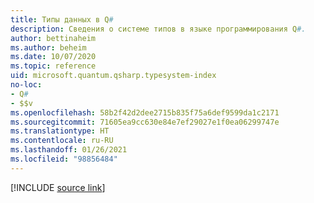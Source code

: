 ```yaml
---
title: Типы данных в Q#
description: Сведения о системе типов в языке программирования Q#.
author: bettinaheim
ms.author: beheim
ms.date: 10/07/2020
ms.topic: reference
uid: microsoft.quantum.qsharp.typesystem-index
no-loc:
- Q#
- $$v
ms.openlocfilehash: 58b2f42d2dee2715b835f75a6def9599da1c2171
ms.sourcegitcommit: 71605ea9cc630e84e7ef29027e1f0ea06299747e
ms.translationtype: HT
ms.contentlocale: ru-RU
ms.lasthandoff: 01/26/2021
ms.locfileid: "98856484"
---
```

<!---
# Types in Q#
-->

[!INCLUDE [source link](~/includes/qsharp-language/Specifications/Language/4_TypeSystem/README.md)]

